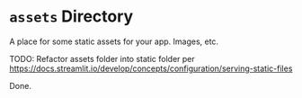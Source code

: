 # `assets` Directory

A place for some static assets for your app.  Images, etc.

TODO: Refactor assets folder into static folder per https://docs.streamlit.io/develop/concepts/configuration/serving-static-files

Done.